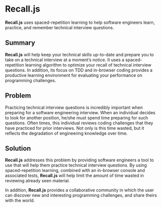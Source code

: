 <!--
> This material was originally posted [here](http://www.quora.com/What-is-Amazons-approach-to-product-development-and-product-management). It is reproduced here for posterities sake.

There is an approach called "working backwards" that is widely used at Amazon. They work backwards from the customer, rather than starting with an idea for a product and trying to bolt customers onto it. While working backwards can be applied to any specific product decision, using this approach is especially important when developing new products or features.

For new initiatives a product manager typically starts by writing an internal press release announcing the finished product. The target audience for the press release is the new/updated product's customers, which can be retail customers or internal users of a tool or technology. Internal press releases are centered around the customer problem, how current solutions (internal or external) fail, and how the new product will blow away existing solutions.

If the benefits listed don't sound very interesting or exciting to customers, then perhaps they're not (and shouldn't be built). Instead, the product manager should keep iterating on the press release until they've come up with benefits that actually sound like benefits. Iterating on a press release is a lot less expensive than iterating on the product itself (and quicker!).

If the press release is more than a page and a half, it is probably too long. Keep it simple. 3-4 sentences for most paragraphs. Cut out the fat. Don't make it into a spec. You can accompany the press release with a FAQ that answers all of the other business or execution questions so the press release can stay focused on what the customer gets. My rule of thumb is that if the press release is hard to write, then the product is probably going to suck. Keep working at it until the outline for each paragraph flows.

Oh, and I also like to write press-releases in what I call "Oprah-speak" for mainstream consumer products. Imagine you're sitting on Oprah's couch and have just explained the product to her, and then you listen as she explains it to her audience. That's "Oprah-speak", not "Geek-speak".

Once the project moves into development, the press release can be used as a touchstone; a guiding light. The product team can ask themselves, "Are we building what is in the press release?" If they find they're spending time building things that aren't in the press release (overbuilding), they need to ask themselves why. This keeps product development focused on achieving the customer benefits and not building extraneous stuff that takes longer to build, takes resources to maintain, and doesn't provide real customer benefit (at least not enough to warrant inclusion in the press release).
 -->

 # Recall.js

**Recall.js** uses spaced-repetition learning to help software engineers learn, practice, and remember technical interview questions.

## Summary
**Recall.js** will help keep your technical skills up-to-date and prepare you to take on a technical interview at a moment’s notice. It uses a spaced-repetition learning algorithm to optimize your recall of technical interview questions. In addition, its focus on TDD and in-browser coding provides a productive learning environment for evaluating your performance on programming challenges.

## Problem
Practicing technical interview questions is incredibly important when preparing for a software engineering interview. When an individual decides to look for another position, he/she must spend time preparing for such questions. Often times, this individual reviews coding challenges that they have practiced for prior interviews. Not only is this time wasted, but it reflects the degradation of engineering knowledge over time.

## Solution
**Recall.js** addresses this problem by providing software engineers a tool to use that will help them practice technical interview questions. By using spaced-repetition learning, combined with an in-browser console and associated tests, **Recall.js** will help limit the amount of time wasted in reviewing already seen material.

In addition, **Recall.js** provides a collaborative community in which the user can discover new and interesting programming challenges, and share theirs with the world.